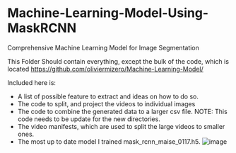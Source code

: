 # Machine-Learning-Model-Using-MaskRCNN
Comprehensive Machine Learning Model for Image Segmentation

This Folder Should contain everything, except the bulk of the code, which is located 
https://github.com/oliviermizero/Machine-Learning-Model/

Included here is:
-	A list of possible feature to extract and ideas on how to do so.
-	The code to split, and project the videos to individual images
-	The code to combine the generated data to a larger csv file. NOTE: This code needs to be update for the new directories.
-	The video manifests, which are used to split the large videos to smaller ones.
-	The most up to date model I trained mask_rcnn_maise_0117.h5.
![image](https://user-images.githubusercontent.com/59984459/192121848-56794c3f-17f3-4b7f-aa24-16d35291b83d.png)


